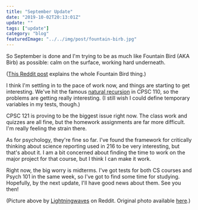```yaml
---
title: "September Update"
date: "2019-10-02T20:13:01Z"
update: ""
tags: ["update"]
category: "blog"
featuredImage: "../../img/post/fountain-birb.jpg"
---
```

So September is done and I'm trying to be as much like Fountain Bird (AKA Birb)
as possible: calm on the surface, working hard underneath.

([This Reddit post](https://tinyurl.com/y7sxzkpu) explains the whole Fountain
Bird thing.)

I think I'm settling in to the pace of work now, and things are starting to get
interesting. We've hit the famous [natural
recursion](https://tinyurl.com/yakc6k4o) in CPSC 110, so the problems are
getting really interesting. (I still wish I could define temporary variables in
my tests, though.)

CPSC 121 is proving to be the biggest issue right now. The class work and
quizzes are all fine, but the homework assignments are far more difficult. I'm
really feeling the strain there.

As for psychology, they're fine so far. I've found the framework for critically
thinking about science reporting used in 216 to be very interesting, but that's
about it. I am a bit concerned about finding the time to work on the major
project for that course, but I think I can make it work.

Right now, the big worry is midterms. I've got tests for both CS courses and
Psych 101 in the same week, so I've got to find some time for studying.
Hopefully, by the next update, I'll have good news about them. See you then!

(Picture above by [Lightningwaves](https://www.reddit.com/user/Lightningwaves/)
on Reddit. Original photo available [here](https://i.imgur.com/FQtLGTV.jpg).)
